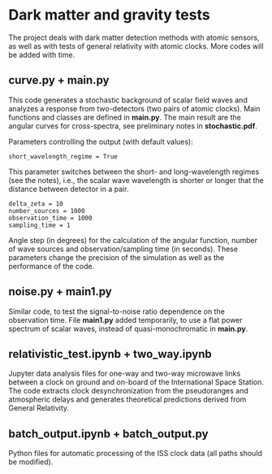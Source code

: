 # Dark matter and gravity tests

The project deals with dark matter detection methods with atomic sensors, as well as with tests of general relativity with atomic clocks. More codes will be added with time.

## curve.py + main.py

This code generates a stochastic background of scalar field waves and analyzes a response from two-detectors (two pairs of atomic clocks). Main functions and classes are defined in **main.py**.
The main result are the angular curves for cross-spectra, see preliminary notes in **stochastic.pdf**. 

Parameters controlling the output (with default values):
```
short_wavelength_regime = True
```
This parameter switches between the short- and long-wavelength regimes (see the notes), i.e., the scalar wave wavelength is shorter or longer that the distance between detector in a pair.

```
delta_zeta = 10
number_sources = 1000
observation_time = 1000
sampling_time = 1
```
Angle step (in degrees) for the calculation of the angular function, number of wave sources and observation/sampling time (in seconds). These parameters change the precision of the simulation as well as the performance of the code.

## noise.py + main1.py

Similar code, to test the signal-to-noise ratio dependence on the observation time. File **main1.py** added temporarily, to use a flat power spectrum of scalar waves, instead of quasi-monochromatic in **main.py**.

## relativistic_test.ipynb + two_way.ipynb

Jupyter data analysis files for one-way and two-way microwave links between a clock on ground and on-board of the International Space Station. The code extracts clock desynchronization from the pseudoranges and atmospheric delays and generates theoretical predictions derived from General Relativity.

## batch_output.ipynb + batch_output.py

Python files for automatic processing of the ISS clock data (all paths should be modified).

